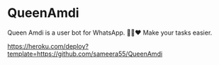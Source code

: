 # QueenAmdi
Queen Amdi is a user bot for WhatsApp. 💃🏻❤️ Make your tasks easier.


https://heroku.com/deploy?template=https://github.com/sameera55/QueenAmdi
